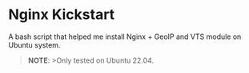 # Nginx Kickstart

A bash script that helped me install Nginx + GeoIP and VTS module on Ubuntu system.

> **NOTE**: >Only tested on Ubuntu 22.04.
